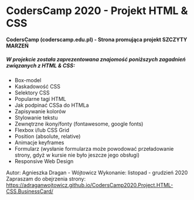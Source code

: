 # CodersCamp 2020 - Projekt HTML & CSS
**CodersCamp (coderscamp.edu.pl) - Strona promująca projekt SZCZYTY MARZEŃ** 



##### W projekcie została zaprezentowana znajomość poniższych zagadnień związanych z HTML & CSS:
- Box-model
- Kaskadowość CSS
- Selektory CSS
- Popularne tagi HTML
- Jak podpinać CSSa do HTMLa
- Zapisywanie kolorów
- Stylowanie tekstu
- Zewnętrzne ikony/fonty (fontawesome, google fonts)
- Flexbox i/lub CSS Grid
- Position (absolute, relative)
- Animacje keyframes
- Formularz (wysłanie formularza może powodować przeładowanie strony, gdyż w kursie nie było jeszcze jego obsługi)
- Responsive Web Design

Autor: Agnieszka Dragan - Wójtowicz
Wykonanie: listopad - grudzień 2020
Zapraszam do obejrzenia strony: https://adraganwojtowicz.github.io/CodersCamp2020.Project.HTML-CSS.BusinessCard/